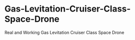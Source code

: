 # Gas-Levitation-Cruiser-Class-Space-Drone
Real and Working Gas Levitation Cruiser Class Space Drone
